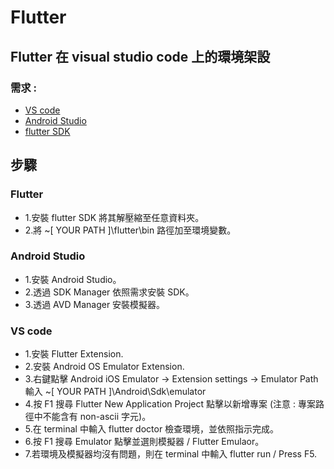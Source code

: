# Flutter

## Flutter 在 visual studio code 上的環境架設
### 需求 : 
* [VS code](https://code.visualstudio.com)
* [Android Studio](https://developer.android.com/studio)
* [flutter SDK](https://flutter.dev/docs/get-started/install/windows)

## 步驟
### Flutter
* 1.安裝 flutter SDK 將其解壓縮至任意資料夾。
* 2.將 ~[ YOUR PATH ]\flutter\bin 路徑加至環境變數。

### Android Studio
* 1.安裝 Android Studio。
* 2.透過 SDK Manager 依照需求安裝 SDK。
* 3.透過 AVD Manager 安裝模擬器。

### VS code
* 1.安裝 Flutter Extension.
* 2.安裝 Android OS Emulator Extension.
* 3.右鍵點擊 Android iOS Emulator -> Extension settings -> Emulator Path 輸入 ~[ YOUR PATH ]\Android\Sdk\emulator
* 4.按 F1 搜尋 Flutter New Application Project 點擊以新增專案 (注意 : 專案路徑中不能含有 non-ascii 字元)。
* 5.在 terminal 中輸入 flutter doctor 檢查環境，並依照指示完成。
* 6.按 F1 搜尋 Emulator 點擊並選則模擬器 / Flutter Emulaor。
* 7.若環境及模擬器均沒有問題，則在 terminal 中輸入 flutter run / Press F5.
